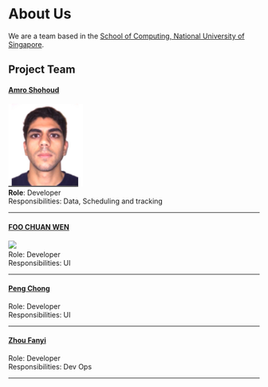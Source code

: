 # About Us

We are a team based in the [School of Computing, National University of Singapore](http://www.comp.nus.edu.sg).

## Project Team

#### [Amro Shohoud](https://github.com/AmroShohoud) <br>
<img src="images/amroshohoud.png" width="150"><br>
**Role**: Developer <br>
Responsibilities: Data, Scheduling and tracking

-----

#### [FOO CHUAN WEN](https://github.com/fcw6323)
<img src="images/JoshuaLee.jpg" width="150"><br>
Role: Developer <br>
Responsibilities: UI

-----

#### [Peng Chong](https://github.com/Ellie-Peng)<br>

Role: Developer <br>
Responsibilities: UI

-----

#### [Zhou Fanyi](https://github.com/fanyiii)

Role: Developer <br>
Responsibilities: Dev Ops

 -----
